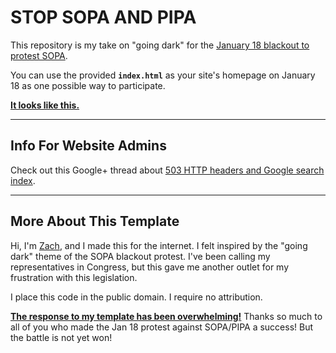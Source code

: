 # STOP SOPA AND PIPA

This repository is my take on "going dark" for the [January 18 blackout to protest SOPA](http://sopastrike.com/).

You can use the provided **`index.html`** as your site's homepage on January 18 as one possible way to participate.

[**It looks like this.**](http://www.zachstronaut.com/lab/text-shadow-box/stop-sopa.html)

---

## Info For Website Admins

Check out this Google+ thread about [503 HTTP headers and Google search index](https://plus.google.com/u/0/115984868678744352358/posts/Gas8vjZ5fmB).

---

## More About This Template

Hi, I'm [Zach](http://twitter.com/zacharyjohnson), and I made this for the internet.  I felt inspired by the "going dark" theme of the SOPA blackout protest.  I've been calling my representatives in Congress, but this gave me another outlet for my frustration with this legislation.

I place this code in the public domain.  I require no attribution.

[**The response to my template has been overwhelming!**](http://www.zachstronaut.com/posts/2012/01/17/stop-sopa-protest-template.html) Thanks so much to all of you who made the Jan 18 protest against SOPA/PIPA a success! But the battle is not yet won!
